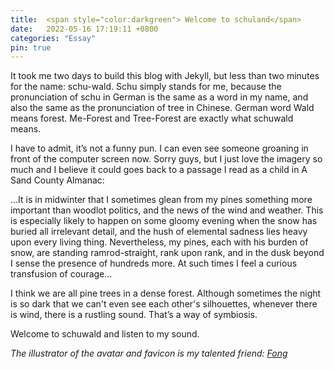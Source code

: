 ```yaml
---
title:  <span style="color:darkgreen"> Welcome to schuland</span>
date:   2022-05-16 17:19:11 +0800
categories: "Essay"
pin: true
---
```




It took me two days to build this blog with Jekyll, but less than two minutes for the name: schu-wald. Schu simply stands for me, because the pronunciation of schu in German is the same as a word in my name, and also the same as the pronunciation of tree in Chinese. German word Wald means forest. Me-Forest and Tree-Forest are exactly what schuwald means.

I have to admit, it’s not a funny pun. I can even see someone groaning in front of the computer screen now. Sorry guys, but I just love the imagery so much and I believe it could goes back to a passage I read as a child in A Sand County Almanac:

…It is in midwinter that I sometimes glean from my pines something more important than woodlot politics, and the news of the wind and weather. This is especially likely to happen on some gloomy evening when the snow has buried all irrelevant detail, and the hush of elemental sadness lies heavy upon every living thing. Nevertheless, my pines, each with his burden of snow, are standing ramrod-straight, rank upon rank, and in the dusk beyond I sense the presence of hundreds more. At such times I feel a curious transfusion of courage…


I think we are all pine trees in a dense forest. Although sometimes the night is so dark that we can't even see each other's silhouettes, whenever there is wind, there is a rustling sound. That’s a way of symbiosis.

Welcome to schuwald and listen to my sound.


*The illustrator of the avatar and favicon is my talented friend: [Fong]( https://b23.tv/bNE9Xij "Fong")*







[jekyll-docs]: https://jekyllrb.com/docs/home
[jekyll-gh]:   https://github.com/jekyll/jekyll
[jekyll-talk]: https://talk.jekyllrb.com/
